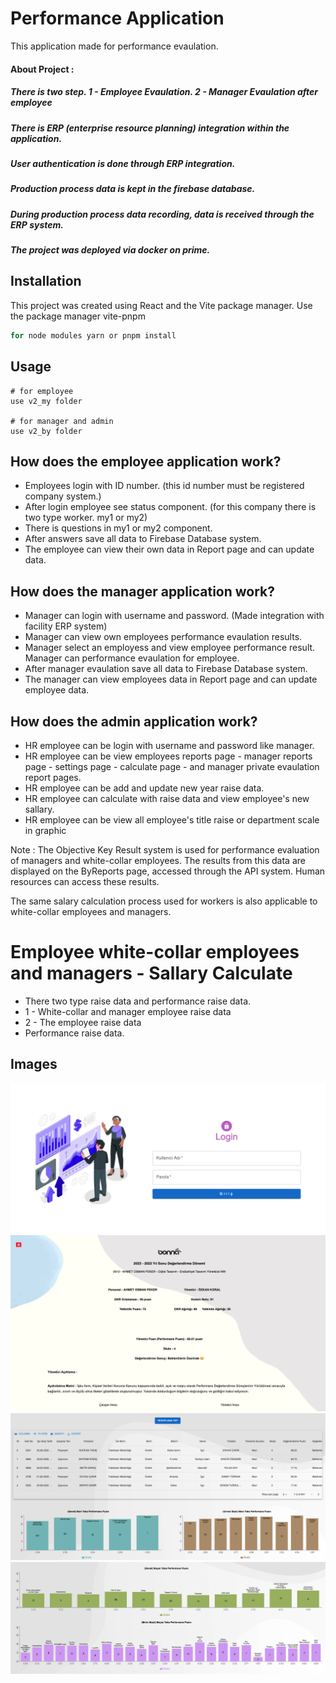 # Performance Application

This application made for performance evaulation.

#### About Project : 
##### There is two step. 1 - Employee Evaulation. 2 - Manager Evaulation after employee
##### There is ERP (enterprise resource planning) integration within the application.
##### User authentication is done through ERP integration.
##### Production process data is kept in the firebase database.
##### During production process data recording, data is received through the ERP system.
##### The project was deployed via docker on prime.

## Installation
This project was created using React and the Vite package manager.
Use the package manager vite-pnpm


```bash
for node modules yarn or pnpm install
```

## Usage

```
# for employee
use v2_my folder

# for manager and admin
use v2_by folder

```

## How does the employee application work?
* Employees login with ID number. (this id number must be registered company system.)
* After login employee see status component. (for this company there is two type worker. my1 or my2)
* There is questions in my1 or my2 component.
* After answers save all data to Firebase Database system.
* The employee can view their own data in Report page and can update data.

## How does the manager application work?
* Manager can login with username and password. (Made integration with facility ERP system)
* Manager can view own employees performance evaulation results.
* Manager select an employess and view employee performance result. Manager can performance evaulation for employee.
* After manager evaulation save all data to Firebase Database system.
* The manager can view employees data in Report page and can update employee data.

## How does the admin application work?
* HR employee can be login with username and password like manager.
* HR employee can be view employees reports page - manager reports page - settings page - calculate page - and manager private evaulation report pages.
* HR employee can be add and update new year raise data.
* HR employee can calculate with raise data and view employee's new sallary.
* HR employee can be view all employee's title raise or department scale in graphic

Note : The Objective Key Result system is used for performance evaluation of managers and white-collar employees. The results from this data are displayed on the ByReports page, accessed through the API system. Human resources can access these results.

The same salary calculation process used for workers is also applicable to white-collar employees and managers.

# Employee white-collar employees and managers - Sallary Calculate
* There two type raise data and performance raise data.
* 1 - White-collar and manager employee raise data
* 2 - The employee raise data
* Performance raise data.


## Images

![ManagerLoginpage](./v2_by/src/assets/pictures/loginPage.png)
![twiserApiData](./v2_by/src/assets/pictures/twiserSonuc.png)
![hesaplamaGrafikSonuc](./v2_by/src/assets/pictures/hesaplamaGrafikSonuc1.png)
![hesaplamaGrafikSonuc](./v2_by/src/assets/pictures/hesaplamaGrafikSonuc2.png)
